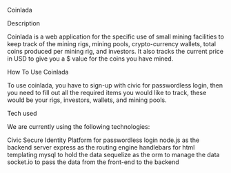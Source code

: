 Coinlada
 
 Description
 
 Coinlada is a web application for the specific use of small mining facilities to keep track of the mining rigs, mining pools, crypto-currency wallets, total coins produced per mining rig, and investors.  It also tracks the current price in USD to give you a $ value for the coins you have mined.

How To Use Coinlada

To use coinlada, you have to sign-up with civic for passwordless login, then you need to fill out all the required items you would like to track, these would be your rigs, investors, wallets, and mining pools.


Tech used

We are currently using the following technologies:

Civic Secure Identity Platform for passwordless login
node.js as the backend server
express as the routing engine
handlebars for html templating
mysql to hold the data
sequelize as the orm to manage the data
socket.io to pass the data from the front-end to the backend
